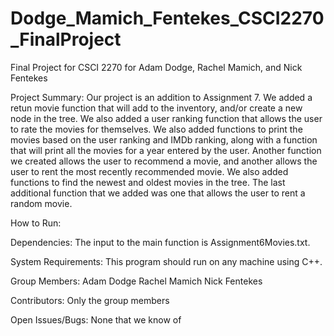 # Dodge_Mamich_Fentekes_CSCI2270_FinalProject
Final Project for CSCI 2270 for Adam Dodge, Rachel Mamich, and Nick Fentekes

Project Summary:
Our project is an addition to Assignment 7. We added a retun movie function that will add to the inventory, and/or create a new node in the tree. We also added a user ranking function that allows the user to rate the movies for themselves. We also added functions to print the movies based on the user ranking and IMDb ranking, along with a function that will print all the movies for a year entered by the user. Another function we created allows the user to recommend a movie, and another allows the user to rent the most recently recommended movie. We also added functions to find the newest and oldest movies in the tree. The last additional function that we added was one that allows the user to rent a random movie. 

How to Run:


Dependencies:
The input to the main function is Assignment6Movies.txt.

System Requirements:
This program should run on any machine using C++.

Group Members:
Adam Dodge
Rachel Mamich
Nick Fentekes

Contributors:
Only the group members

Open Issues/Bugs:
None that we know of
